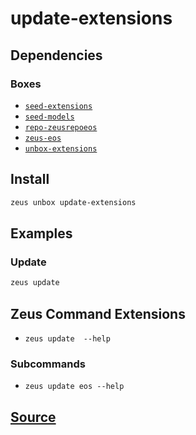 
update-extensions 
====================




## Dependencies
### Boxes
* [`seed-extensions`](seed-extensions.md)
* [`seed-models`](seed-models.md)
* [`repo-zeusrepoeos`](repo-zeusrepoeos.md)
* [`zeus-eos`](zeus-eos.md)
* [`unbox-extensions`](unbox-extensions.md)




## Install
```bash
zeus unbox update-extensions
```
## Examples
### Update 
```bash
zeus update
```
## Zeus Command Extensions
* ```zeus update  --help```

### Subcommands
* ```zeus update eos --help```


## [Source](https://github.com/liquidapps-io/zeus-sdk/tree/master/boxes/groups/undefined/update-extensions)
